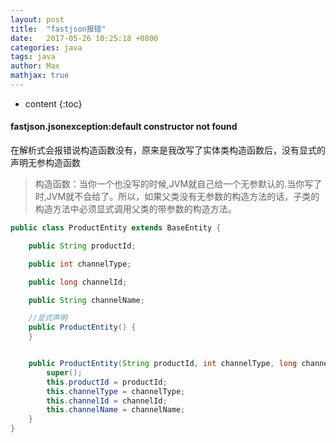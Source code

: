 ```yaml
---
layout: post
title:  "fastjson报错"
date:   2017-05-26 10:25:18 +0800
categories: java
tags: java
author: Max
mathjax: true
---
```


* content
{:toc}

#### fastjson.jsonexception:default constructor not found
在解析式会报错说构造函数没有，原来是我改写了实体类构造函数后，没有显式的声明无参构造函数
> 构造函数：当你一个也没写的时候,JVM就自己给一个无参默认的.当你写了时,JVM就不会给了。所以，如果父类没有无参数的构造方法的话，子类的构造方法中必须显式调用父类的带参数的构造方法。
```java
public class ProductEntity extends BaseEntity {

	public String productId;

	public int channelType;

	public long channelId;

	public String channelName;

	//显式声明
	public ProductEntity() {
	}


	public ProductEntity(String productId, int channelType, long channelId, String channelName) {
		super();
		this.productId = productId;
		this.channelType = channelType;
		this.channelId = channelId;
		this.channelName = channelName;
	}
}
```
